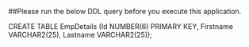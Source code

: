 ##Please run the below DDL query before you execute this application.  

CREATE TABLE EmpDetails
    (Id NUMBER(6) PRIMARY KEY,
    Firstname VARCHAR2(25),
Lastname VARCHAR2(25));

